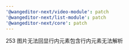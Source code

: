 ```yaml
---
'@wangeditor-next/video-module': patch
'@wangeditor-next/list-module': patch
'@wangeditor-next/core': patch
---
```


253 图片无法回显行内元素包含行内元素无法解析
